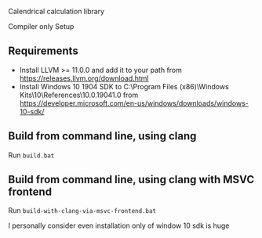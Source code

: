 Calendrical calculation library

Compiler only Setup

## Requirements
- Install LLVM >= 11.0.0 and add it to your path from https://releases.llvm.org/download.html
- Install Windows 10 1904 SDK to  C:\Program Files (x86)\Windows Kits\10\References\10.0.19041.0 from https://developer.microsoft.com/en-us/windows/downloads/windows-10-sdk/

## Build from command line, using clang
Run ```build.bat```

## Build from command line, using clang with MSVC frontend
Run ```build-with-clang-via-msvc-frontend.bat```

I personally consider even installation only of window 10 sdk is huge
